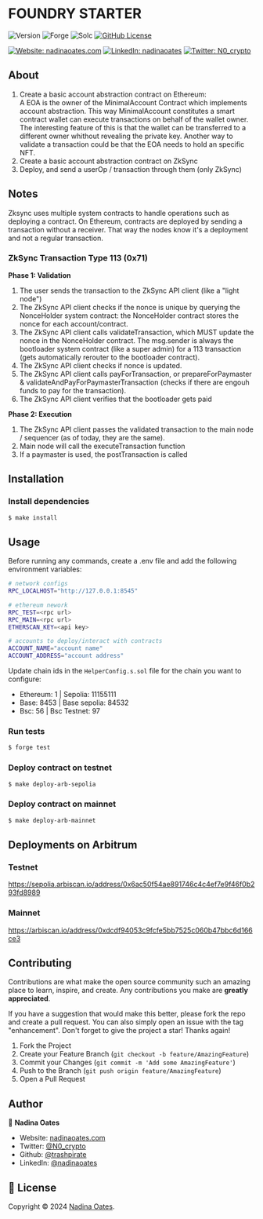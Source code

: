 # FOUNDRY STARTER

![Version](https://img.shields.io/badge/version-1.0.0-blue.svg?style=for-the-badge)
![Forge](https://img.shields.io/badge/forge-v0.2.0-blue.svg?style=for-the-badge)
![Solc](https://img.shields.io/badge/solc-v0.8.20-blue.svg?style=for-the-badge)
[![GitHub License](https://img.shields.io/github/license/trashpirate/foundry-starter?style=for-the-badge)](https://github.com/trashpirate/foundry-starter/blob/master/LICENSE)

[![Website: nadinaoates.com](https://img.shields.io/badge/Portfolio-00e0a7?style=for-the-badge&logo=Website)](https://nadinaoates.com)
[![LinkedIn: nadinaoates](https://img.shields.io/badge/LinkedIn-0a66c2?style=for-the-badge&logo=LinkedIn&logoColor=f5f5f5)](https://linkedin.com/in/nadinaoates)
[![Twitter: N0_crypto](https://img.shields.io/badge/@N0_crypto-black?style=for-the-badge&logo=X)](https://twitter.com/N0_crypto)

## About

1. Create a basic account abstraction contract on Ethereum:  
   A EOA is the owner of the MinimalAccount Contract which implements account abstraction. This way MinimalAccount constitutes a smart contract wallet can execute transactions on behalf of the wallet owner. The interesting feature of this is that the wallet can be transferred to a different owner whithout revealing the private key.
   Another way to validate a transaction could be that the EOA needs to hold an specific NFT.
2. Create a basic account abstraction contract on ZkSync
3. Deploy, and send a userOp / transaction through them (only ZkSync)

## Notes

Zksync uses multiple system contracts to handle operations such as deploying a contract. On Ethereum, contracts are deployed by sending a transaction without a receiver. That way the nodes know it's a deployment and not a regular transaction.

### ZkSync Transaction Type 113 (0x71) 
**Phase 1: Validation** 
1. The user sends the transaction to the ZkSync API client (like a "light node")
2. The ZkSync API client checks if the nonce is unique by querying the NonceHolder system contract: the NonceHolder contract stores the nonce for each account/contract.
3. The ZkSync API client calls validateTransaction, which MUST update the nonce in the NonceHolder contract. The msg.sender is always the bootloader system contract (like a super admin) for a 113 transaction (gets automatically rerouter to the bootloader contract).
4. The ZkSync API client checks if nonce is updated.
5. The ZkSync API client calls payForTransaction, or prepareForPaymaster & validateAndPayForPaymasterTransaction (checks if there are engouh funds to pay for the transaction).
6. The ZkSync API client verifies that the bootloader gets paid


**Phase 2: Execution**
1. The ZkSync API client passes the validated transaction to the main node / sequencer (as of today, they are the same).
2. Main node will call the executeTransaction function
3. If a paymaster is used, the postTransaction is called


## Installation

### Install dependencies

```bash
$ make install
```

## Usage

Before running any commands, create a .env file and add the following environment variables:

```bash
# network configs
RPC_LOCALHOST="http://127.0.0.1:8545"

# ethereum nework
RPC_TEST=<rpc url>
RPC_MAIN=<rpc url>
ETHERSCAN_KEY=<api key>

# accounts to deploy/interact with contracts
ACCOUNT_NAME="account name"
ACCOUNT_ADDRESS="account address"
```

Update chain ids in the `HelperConfig.s.sol` file for the chain you want to configure:

- Ethereum: 1 | Sepolia: 11155111
- Base: 8453 | Base sepolia: 84532
- Bsc: 56 | Bsc Testnet: 97

### Run tests

```bash
$ forge test
```

### Deploy contract on testnet

```bash
$ make deploy-arb-sepolia
```

### Deploy contract on mainnet

```bash
$ make deploy-arb-mainnet
```

## Deployments on Arbitrum

### Testnet
https://sepolia.arbiscan.io/address/0x6ac50f54ae891746c4c4ef7e9f46f0b293fd8989

### Mainnet
https://arbiscan.io/address/0xdcdf94053c9fcfe5bb7525c060b47bbc6d166ce3

## Contributing

Contributions are what make the open source community such an amazing place to learn, inspire, and create. Any contributions you make are **greatly appreciated**.

If you have a suggestion that would make this better, please fork the repo and create a pull request. You can also simply open an issue with the tag "enhancement".
Don't forget to give the project a star! Thanks again!

1. Fork the Project
2. Create your Feature Branch (`git checkout -b feature/AmazingFeature`)
3. Commit your Changes (`git commit -m 'Add some AmazingFeature'`)
4. Push to the Branch (`git push origin feature/AmazingFeature`)
5. Open a Pull Request

## Author

👤 **Nadina Oates**

- Website: [nadinaoates.com](https://nadinaoates.com)
- Twitter: [@N0_crypto](https://twitter.com/N0_crypto)
- Github: [@trashpirate](https://github.com/trashpirate)
- LinkedIn: [@nadinaoates](https://linkedin.com/in/nadinaoates)

## 📝 License

Copyright © 2024 [Nadina Oates](https://github.com/trashpirate).
